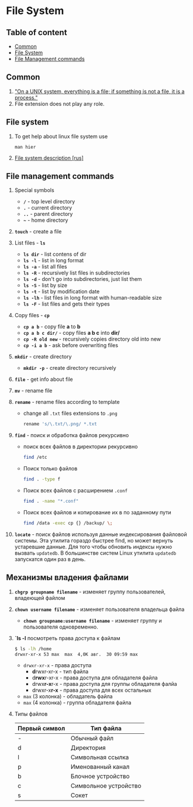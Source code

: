 # File System

## Table of content
- [Common](#common)
- [File System](#file-system)
- [File Management commands](#file-management-commands)

## Common
1. ["On a UNIX system, everything is a file; if something is not a file, it is a process."](http://www.tldp.org/LDP/intro-linux/html/sect_03_01.html)
1. File extension does not play any role.

## File system
1. To get help about linux file system use
    ```
    man hier
    ```
1. [File system description [rus]](https://stepik.org/lesson/28949/step/2?course=%D0%9E%D1%81%D0%BD%D0%BE%D0%B2%D1%8B-Linux&unit=9961)

## File management commands
1. Special symbols
    * **`/`** - top level directory
    * **`.`** - current directory
    * **`..`** - parent directory
    * **`~`** - home directory

1. **`touch`** - create a file

1. List files - **`ls`**
    * **`ls dir`** - list contens of dir
    * **`ls -l`** - list in long format
    * **`ls -a`** - list all files
    * **`ls -R`** - recursively list files in subdirectories
    * **`ls -d`** - don't go into subdirectories, just list them
    * **`ls -S`** - list by size
    * **`ls -t`** - list by modification date
    * **`ls -lh`** - list files in long format with human-readable size
    * **`ls -F`** - list files and gets their types

1. Copy files - **`cp`**
    * **`cp a b`** - copy file **a** to **b**
    * **`cp a b c dir/`** - copy files **a b c** into **dir/**
    * **`cp -R old new`** - recursively copies directory old into new
    * **`cp -i a b`** - ask before overwriting files

1. **`mkdir`** - create directory
    * **`mkdir -p`** - create directory recursively

1. **`file`** - get info about file

1. **`mv`** - rename file

1. **`rename`** - rename files according to template
    * change all `.txt` files extensions to `.png`
        ```bash
        rename 's/\.txt/\.png/ *.txt
        ```

1. **`find`** - поиск и обработка файлов рекурсивно
    * поиск всех файлов в директории рекурсивно
        ```bash
        find /etc
        ```

    * Поиск только файлов
        ```bash
        find . -type f
        ```

    * Поиск всех файлов с расширением `.conf`
        ```bash
        find . -name "*.conf"
        ```

    * Поиск всех файлов и копирование их в по заданному пути
        ```bash
        find /data -exec cp {} /backup/ \;
        ```

1. **`locate`** - поиск файлов используя данные индексирования файловой системы. Эта утилита гораздо быстрее find, но может вернуть устаревшие данные. Для того чтобы обновить индексы нужно вызвать `updatedb`. В большинстве систем Linux утилита `updatedb` запускатся один раз в день.

## Механизмы владения файлами
1. **`chgrp groupname filename`** - изменяет группу пользователей, владеющей файлом
1. **`chown username filename`** - изменяет пользователя владельца файла
    * **`chown groupname:username filename`** - изменяет группу и пользователя одновременно.
1. **`ls -l** посмотреть права доступа к файлам
    ```bash
    $ ls -lh /home
    drwxr-xr-x 53 max  max  4,0K авг.  30 09:59 max
    ```

    * `drwxr-xr-x` - права доступа
        * **d**rwxr-xr-x - тип файла
        * d**rwx**r-xr-x - права доступа для обладателя файла
        * drwx**r-x**r-x - права доступа для группы обладателя фалйа
        * drwxr-x**r-x** - права доступа для всех остальных
    * `max` (3 колонка) - обладатель файла
    * `max` (4 колонка) - группа обладателя файла

1. Типы файлов

    | Первый символ | Тип файла |
    | --- | --- |
    | - | Обычный файл |
    | d | Директория |
    | l | Символьная ссылка |
    | p | Именованный канал |
    | b | Блочное устройство |
    | c | Символьное устройство |
    | s | Сокет |
